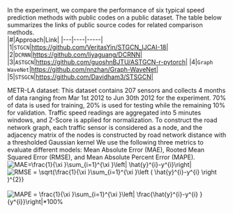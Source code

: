In the experiment, we compare the performance of six typical speed prediction methods with public codes on a public dataset. The table below summarizes the links of public source codes for related comparison methods.<br>
|#|Approach|Link|
|---|----|-----|
|1|`STGCN`|https://github.com/VeritasYin/STGCN_IJCAI-18|
|2|`DCRNN`|https://github.com/liyaguang/DCRNN|
|3|`ASTGCN`|https://github.com/guoshnBJTU/ASTGCN-r-pytorch|
|4|`Graph WaveNet`|https://github.com/nnzhan/Graph-WaveNet|
|5|`STSGCN`|https://github.com/Davidham3/STSGCN| <br>

METR-LA dataset: This dataset contains 207 sensors and collects 4 months of data ranging from Mar 1st 2012 to Jun 30th 2012 for the experiment. 70% of data is used for training, 20% is used for testing while the remaining 10% for validation. Traffic speed readings are aggregated into 5 minutes windows, and Z-Score is applied for normalization. To construct the road network graph, each traffic sensor is considered as a node, and the adjacency matrix of the nodes is constructed by road network distance with a thresholded Gaussian kernel
We use the following three metrics to evaluate different models: Mean Absolute Error (MAE), Rooted Mean Squared Error (RMSE), and Mean Absolute Percent Error (MAPE).<br>
<img src="https://latex.codecogs.com/png.image?\dpi{110}&space;MAE=\frac{1}{\xi&space;}\sum_{i=1}^{\xi&space;}\left|&space;\hat{y}^{i}-y^{i}\right|" title="MAE=\frac{1}{\xi }\sum_{i=1}^{\xi }\left| \hat{y}^{i}-y^{i}\right|" />
&#8194;&#8194;&#8194;&#8194;&#8194;&#8194;&#8194;&#8194;&#8194;
<img src="https://latex.codecogs.com/png.image?\dpi{110}&space;RMSE&space;=&space;\sqrt{\frac{1}{\xi&space;}\sum_{i=1}^{\xi&space;}\left&space;(&space;\hat{y}^{i}-y^{i}&space;\right&space;)^{2}}" title="RMSE = \sqrt{\frac{1}{\xi }\sum_{i=1}^{\xi }\left ( \hat{y}^{i}-y^{i} \right )^{2}}" />
&#8194;&#8194;&#8194;&#8194;&#8194;&#8194;&#8194;&#8194;&#8194;
<img src="https://latex.codecogs.com/png.image?\dpi{110}&space;MAPE&space;=&space;\frac{1}{\xi&space;}\sum_{i=1}^{\xi&space;}\left|&space;\frac{\hat{y}^{i}-y^{i}&space;}{y^{i}}\right|*100%" title="MAPE = \frac{1}{\xi }\sum_{i=1}^{\xi }\left| \frac{\hat{y}^{i}-y^{i} }{y^{i}}\right|*100%" />

